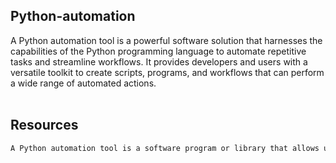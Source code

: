 ## Python-automation
A Python automation tool is a powerful software solution that harnesses the capabilities of the Python programming language to automate repetitive tasks and streamline workflows. It provides developers and users with a versatile toolkit to create scripts, programs, and workflows that can perform a wide range of automated actions. <br><br>

## Resources
```html
A Python automation tool is a software program or library that allows users to automate repetitive tasks and streamline processes using the Python programming language. It provides a fr
```
